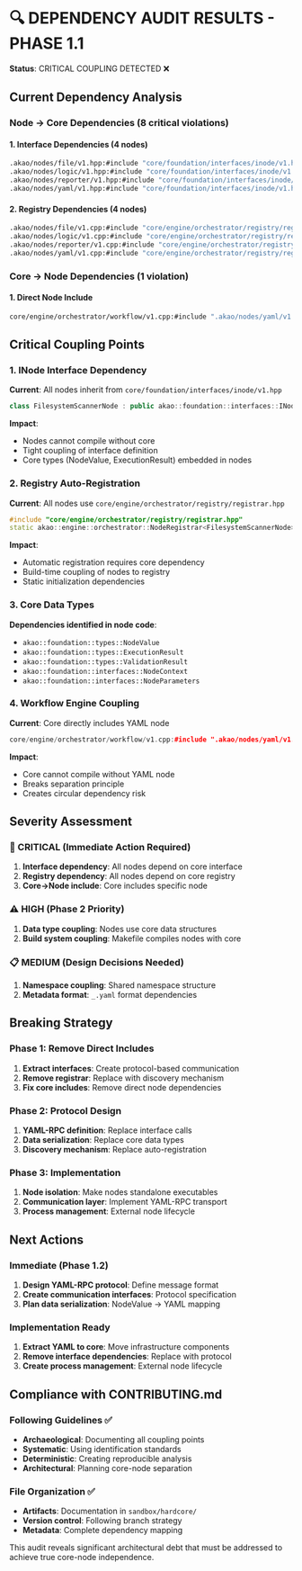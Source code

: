 # 🔍 DEPENDENCY AUDIT RESULTS - PHASE 1.1

**Status**: CRITICAL COUPLING DETECTED ❌

## Current Dependency Analysis

### Node → Core Dependencies (8 critical violations)

#### 1. Interface Dependencies (4 nodes)
```bash
.akao/nodes/file/v1.hpp:#include "core/foundation/interfaces/inode/v1.hpp"
.akao/nodes/logic/v1.hpp:#include "core/foundation/interfaces/inode/v1.hpp"
.akao/nodes/reporter/v1.hpp:#include "core/foundation/interfaces/inode/v1.hpp"
.akao/nodes/yaml/v1.hpp:#include "core/foundation/interfaces/inode/v1.hpp"
```

#### 2. Registry Dependencies (4 nodes)
```bash
.akao/nodes/file/v1.cpp:#include "core/engine/orchestrator/registry/registrar.hpp"
.akao/nodes/logic/v1.cpp:#include "core/engine/orchestrator/registry/registrar.hpp"
.akao/nodes/reporter/v1.cpp:#include "core/engine/orchestrator/registry/registrar.hpp"
.akao/nodes/yaml/v1.cpp:#include "core/engine/orchestrator/registry/registrar.hpp"
```

### Core → Node Dependencies (1 violation)

#### 1. Direct Node Include
```bash
core/engine/orchestrator/workflow/v1.cpp:#include ".akao/nodes/yaml/v1.hpp"
```

## Critical Coupling Points

### 1. **INode Interface Dependency**
**Current**: All nodes inherit from `core/foundation/interfaces/inode/v1.hpp`
```cpp
class FilesystemScannerNode : public akao::foundation::interfaces::INode
```

**Impact**: 
- Nodes cannot compile without core
- Tight coupling of interface definition
- Core types (NodeValue, ExecutionResult) embedded in nodes

### 2. **Registry Auto-Registration**
**Current**: All nodes use `core/engine/orchestrator/registry/registrar.hpp`
```cpp
#include "core/engine/orchestrator/registry/registrar.hpp"
static akao::engine::orchestrator::NodeRegistrar<FilesystemScannerNode> registrar;
```

**Impact**:
- Automatic registration requires core dependency
- Build-time coupling of nodes to registry
- Static initialization dependencies

### 3. **Core Data Types**
**Dependencies identified in node code**:
- `akao::foundation::types::NodeValue`
- `akao::foundation::types::ExecutionResult`
- `akao::foundation::types::ValidationResult`
- `akao::foundation::interfaces::NodeContext`
- `akao::foundation::interfaces::NodeParameters`

### 4. **Workflow Engine Coupling**
**Current**: Core directly includes YAML node
```cpp
core/engine/orchestrator/workflow/v1.cpp:#include ".akao/nodes/yaml/v1.hpp"
```

**Impact**:
- Core cannot compile without YAML node
- Breaks separation principle
- Creates circular dependency risk

## Severity Assessment

### 🚨 CRITICAL (Immediate Action Required)
1. **Interface dependency**: All nodes depend on core interface
2. **Registry dependency**: All nodes depend on core registry
3. **Core→Node include**: Core includes specific node

### ⚠️ HIGH (Phase 2 Priority)
1. **Data type coupling**: Nodes use core data structures
2. **Build system coupling**: Makefile compiles nodes with core

### 📋 MEDIUM (Design Decisions Needed)
1. **Namespace coupling**: Shared namespace structure
2. **Metadata format**: `_.yaml` format dependencies

## Breaking Strategy

### Phase 1: Remove Direct Includes
1. **Extract interfaces**: Create protocol-based communication
2. **Remove registrar**: Replace with discovery mechanism
3. **Fix core includes**: Remove direct node dependencies

### Phase 2: Protocol Design
1. **YAML-RPC definition**: Replace interface calls
2. **Data serialization**: Replace core data types
3. **Discovery mechanism**: Replace auto-registration

### Phase 3: Implementation
1. **Node isolation**: Make nodes standalone executables
2. **Communication layer**: Implement YAML-RPC transport
3. **Process management**: External node lifecycle

## Next Actions

### Immediate (Phase 1.2)
1. **Design YAML-RPC protocol**: Define message format
2. **Create communication interfaces**: Protocol specification
3. **Plan data serialization**: NodeValue → YAML mapping

### Implementation Ready
1. **Extract YAML to core**: Move infrastructure components
2. **Remove interface dependencies**: Replace with protocol
3. **Create process management**: External node lifecycle

## Compliance with CONTRIBUTING.md

### Following Guidelines ✅
- **Archaeological**: Documenting all coupling points
- **Systematic**: Using identification standards
- **Deterministic**: Creating reproducible analysis
- **Architectural**: Planning core-node separation

### File Organization ✅
- **Artifacts**: Documentation in `sandbox/hardcore/`
- **Version control**: Following branch strategy
- **Metadata**: Complete dependency mapping

This audit reveals significant architectural debt that must be addressed to achieve true core-node independence.